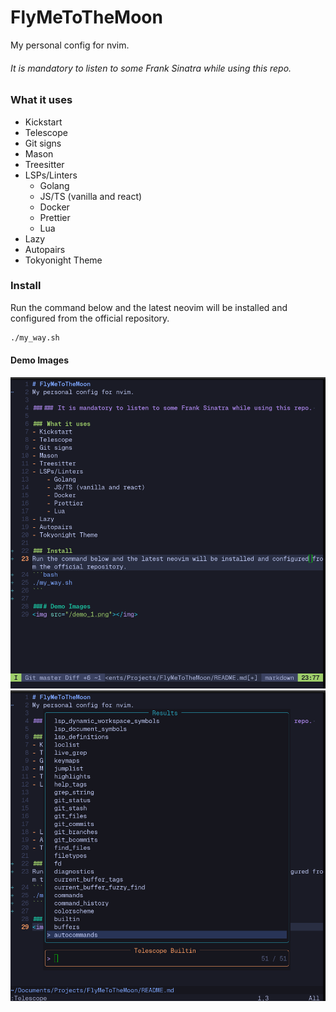 # FlyMeToTheMoon
My personal config for nvim.

###### It is mandatory to listen to some Frank Sinatra while using this repo. 

### What it uses
- Kickstart
- Telescope
- Git signs
- Mason
- Treesitter
- LSPs/Linters
    - Golang
    - JS/TS (vanilla and react)
    - Docker
    - Prettier
    - Lua
- Lazy
- Autopairs
- Tokyonight Theme

### Install
Run the command below and the latest neovim will be installed and configured from the official repository.
```bash
./my_way.sh
```

#### Demo Images
<img src="/demo_1.png"></img>
<img src="/demo_2.png"></img>

